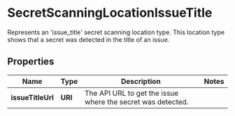 

# SecretScanningLocationIssueTitle

Represents an 'issue_title' secret scanning location type. This location type shows that a secret was detected in the title of an issue.

## Properties

| Name | Type | Description | Notes |
|------------ | ------------- | ------------- | -------------|
|**issueTitleUrl** | **URI** | The API URL to get the issue where the secret was detected. |  |



